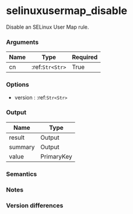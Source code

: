 [//]: # (THE CONTENT BELOW IS GENERATED. DO NOT EDIT.)
# selinuxusermap_disable
Disable an SELinux User Map rule.

### Arguments
|Name|Type|Required
|-|-|-
|cn|:ref:`Str<Str>`|True

### Options
* version : :ref:`Str<Str>`

### Output
|Name|Type
|-|-
|result|Output
|summary|Output
|value|PrimaryKey

[//]: # (ADD YOUR NOTES BELOW. THESE WILL BE PICKED EVERY TIME THE DOCS ARE REGENERATED. //end)
### Semantics

### Notes

### Version differences